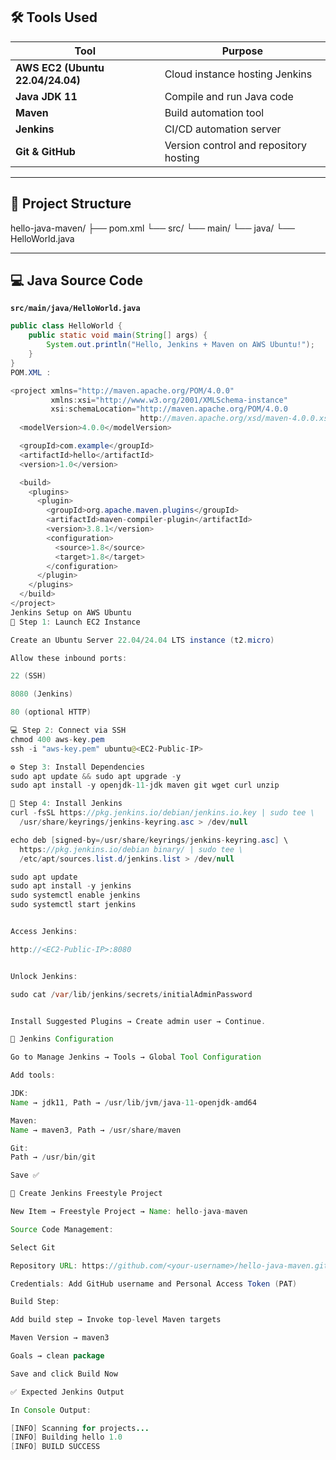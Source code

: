 
## 🛠️ Tools Used
| Tool | Purpose |
|------|----------|
| **AWS EC2 (Ubuntu 22.04/24.04)** | Cloud instance hosting Jenkins |
| **Java JDK 11** | Compile and run Java code |
| **Maven** | Build automation tool |
| **Jenkins** | CI/CD automation server |
| **Git & GitHub** | Version control and repository hosting |

---

## 📁 Project Structure
hello-java-maven/
├── pom.xml
└── src/
└── main/
└── java/
└── HelloWorld.java

---

## 💻 Java Source Code

**`src/main/java/HelloWorld.java`**
```java
public class HelloWorld {
    public static void main(String[] args) {
        System.out.println("Hello, Jenkins + Maven on AWS Ubuntu!");
    }
}
POM.XML :

<project xmlns="http://maven.apache.org/POM/4.0.0"
         xmlns:xsi="http://www.w3.org/2001/XMLSchema-instance"
         xsi:schemaLocation="http://maven.apache.org/POM/4.0.0
                             http://maven.apache.org/xsd/maven-4.0.0.xsd">
  <modelVersion>4.0.0</modelVersion>

  <groupId>com.example</groupId>
  <artifactId>hello</artifactId>
  <version>1.0</version>

  <build>
    <plugins>
      <plugin>
        <groupId>org.apache.maven.plugins</groupId>
        <artifactId>maven-compiler-plugin</artifactId>
        <version>3.8.1</version>
        <configuration>
          <source>1.8</source>
          <target>1.8</target>
        </configuration>
      </plugin>
    </plugins>
  </build>
</project>
Jenkins Setup on AWS Ubuntu
🧩 Step 1: Launch EC2 Instance

Create an Ubuntu Server 22.04/24.04 LTS instance (t2.micro)

Allow these inbound ports:

22 (SSH)

8080 (Jenkins)

80 (optional HTTP)

💻 Step 2: Connect via SSH
chmod 400 aws-key.pem
ssh -i "aws-key.pem" ubuntu@<EC2-Public-IP>

⚙️ Step 3: Install Dependencies
sudo apt update && sudo apt upgrade -y
sudo apt install -y openjdk-11-jdk maven git wget curl unzip

🧱 Step 4: Install Jenkins
curl -fsSL https://pkg.jenkins.io/debian/jenkins.io.key | sudo tee \
  /usr/share/keyrings/jenkins-keyring.asc > /dev/null

echo deb [signed-by=/usr/share/keyrings/jenkins-keyring.asc] \
  https://pkg.jenkins.io/debian binary/ | sudo tee \
  /etc/apt/sources.list.d/jenkins.list > /dev/null

sudo apt update
sudo apt install -y jenkins
sudo systemctl enable jenkins
sudo systemctl start jenkins


Access Jenkins:

http://<EC2-Public-IP>:8080


Unlock Jenkins:

sudo cat /var/lib/jenkins/secrets/initialAdminPassword


Install Suggested Plugins → Create admin user → Continue.

🧰 Jenkins Configuration

Go to Manage Jenkins → Tools → Global Tool Configuration

Add tools:

JDK:
Name → jdk11, Path → /usr/lib/jvm/java-11-openjdk-amd64

Maven:
Name → maven3, Path → /usr/share/maven

Git:
Path → /usr/bin/git

Save ✅

🧮 Create Jenkins Freestyle Project

New Item → Freestyle Project → Name: hello-java-maven

Source Code Management:

Select Git

Repository URL: https://github.com/<your-username>/hello-java-maven.git

Credentials: Add GitHub username and Personal Access Token (PAT)

Build Step:

Add build step → Invoke top-level Maven targets

Maven Version → maven3

Goals → clean package

Save and click Build Now

✅ Expected Jenkins Output

In Console Output:

[INFO] Scanning for projects...
[INFO] Building hello 1.0
[INFO] BUILD SUCCESS
